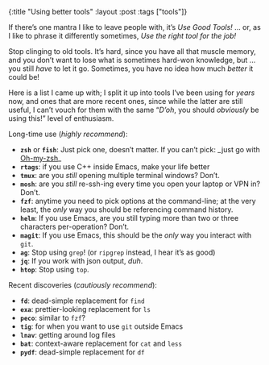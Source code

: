 {:title "Using better tools"
 :layout :post
 :tags ["tools"]}


If there’s one mantra I like to leave people with, it’s _Use Good Tools!_ … or, as I like to phrase it differently sometimes, _Use the right tool for the job!_

Stop clinging to old tools. It’s hard, since you have all that muscle memory, and you don’t want to lose what is sometimes hard-won knowledge, but … you still _have_ to let it go. Sometimes, you have no idea how much _better_ it could be!

Here is a list I came up with; I split it up into tools I’ve been using for _years_ now, and ones that are more recent ones, since while the latter are still useful, I can’t vouch for them with the same “_D’oh_, you should _obviously_ be using this!” level of enthusiasm.

Long-time use (_highly recommend_):
- **`zsh`** or **`fish`**: Just pick one, doesn’t matter. If you can’t pick: _just go with [Oh-my-zsh](https://www.github.com/robbyrussell/oh-my-zsh)\_
- **`rtags`**: if you use C++ inside Emacs, make your life better
- **`tmux`**: are you _still_ opening multiple terminal windows? Don’t.
- **`mosh`**: are you _still_ re-ssh-ing every time you open your laptop or VPN in? Don’t.
- **`fzf`**: anytime you need to pick options at the command-line; at the very least, the _only_ way you should be referencing command history.
- **`helm`**: If you use Emacs, are you still typing more than two or three characters per-operation? Don’t.
- **`magit`**: If you use Emacs, this should be the _only_ way you interact with `git`.
- **`ag`**: Stop using `grep`! (or `ripgrep` instead, I hear it’s as good)
- **`jq`**: If you work with json output, _duh_.
- **`htop`**: Stop using `top`.

Recent discoveries (_cautiously recommend_):
- **`fd`**: dead-simple replacement for `find` 
- **`exa`**: prettier-looking replacement for `ls`
- **`peco`**: similar to `fzf`? 
- **`tig`**: for when you want to use `git` outside Emacs
- **`lnav`**: getting around log files
- **`bat`**: context-aware replacement for `cat` and `less`
- **`pydf`**: dead-simple replacement for `df`


